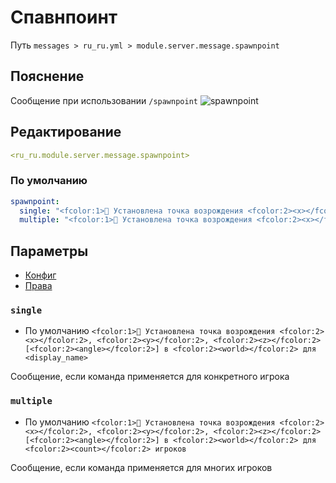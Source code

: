 # Спавнпоинт
Путь `messages > ru_ru.yml > module.server.message.spawnpoint`

## Пояснение
Сообщение при использовании `/spawnpoint`
![spawnpoint](/spawnpoint.png)

## Редактирование
```yaml
<ru_ru.module.server.message.spawnpoint>
```

### По умолчанию
```yaml
spawnpoint:
  single: "<fcolor:1>🛌 Установлена точка возрождения <fcolor:2><x></fcolor:2>, <fcolor:2><y></fcolor:2>, <fcolor:2><z></fcolor:2> [<fcolor:2><angle></fcolor:2>] в <fcolor:2><world></fcolor:2> для <display_name>"
  multiple: "<fcolor:1>🛌 Установлена точка возрождения <fcolor:2><x></fcolor:2>, <fcolor:2><y></fcolor:2>, <fcolor:2><z></fcolor:2> [<fcolor:2><angle></fcolor:2>] в <fcolor:2><world></fcolor:2> для <fcolor:2><count></fcolor:2> игроков"
```

## Параметры

- [Конфиг](/en/config/module/server/message/spawnpoint/)
- [Права](/en/permissions/module/server/message/spawnpoint/)

### `single`
- По умолчанию `<fcolor:1>🛌 Установлена точка возрождения <fcolor:2><x></fcolor:2>, <fcolor:2><y></fcolor:2>, <fcolor:2><z></fcolor:2> [<fcolor:2><angle></fcolor:2>] в <fcolor:2><world></fcolor:2> для <display_name>`

Сообщение, если команда применяется для конкретного игрока

### `multiple`
- По умолчанию `<fcolor:1>🛌 Установлена точка возрождения <fcolor:2><x></fcolor:2>, <fcolor:2><y></fcolor:2>, <fcolor:2><z></fcolor:2> [<fcolor:2><angle></fcolor:2>] в <fcolor:2><world></fcolor:2> для <fcolor:2><count></fcolor:2> игроков`

Сообщение, если команда применяется для многих игроков
